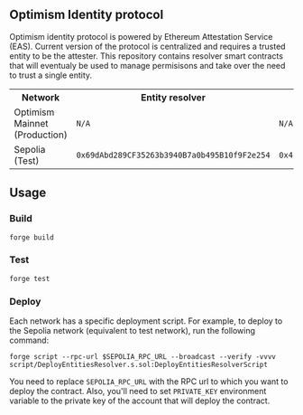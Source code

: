 ## Optimism Identity protocol

Optimism identity protocol is powered by Ethereum Attestation Service (EAS). Current version of the protocol is centralized and requires a trusted entity to be the attester. This repository contains resolver smart contracts that will eventualy be used to manage permisisons and take over the need to trust a single entity.

<table>
<tr>
<th>Network</th>
<th>Entity resolver</th>
<th>Entity schema</th>
<th>Organization Metadata resolver</th>
<th>Organization Metadata schema</th>
</tr>
<tr>
<td>Optimism Mainnet (Production)</td>
<td><code>N/A</code></td>
<td><code>N/A</code></td>
<td><code>N/A</code></td>
<td><code>N/A</code></td>
</tr>
<tr>
<td>Sepolia (Test)</td>
<td><code>0x69dAbd289CF35263b3940B7a0b495B10f9F2e254</code></td>
<td><code>0x4222d050383fadf18ce0ccd8f37a569a655c05e07d6bdc638c1472da01842ef8</code></td>
<td><code>0xf9F9CF7021bA416F7D65D07b484Bd71396cBfDd8</code></td>
<td><code>0xd3d49ab0975ce911ba1c6ef3b1bef3d454bbc9abf64500e37bebde67527fe5e9</code></td>

</tr>
</table>

## Usage

### Build

```shell
forge build
```

### Test

```shell
forge test
```

### Deploy

Each network has a specific deployment script. For example, to deploy to the Sepolia network (equivalent to test network), run the following command:

```shell
forge script --rpc-url $SEPOLIA_RPC_URL --broadcast --verify -vvvv script/DeployEntitiesResolver.s.sol:DeployEntitiesResolverScript
```

You need to replace `SEPOLIA_RPC_URL` with the RPC url to which you want to deploy the contract.
Also, you'll need to set `PRIVATE_KEY` environment variable to the private key of the account that will deploy the contract.
